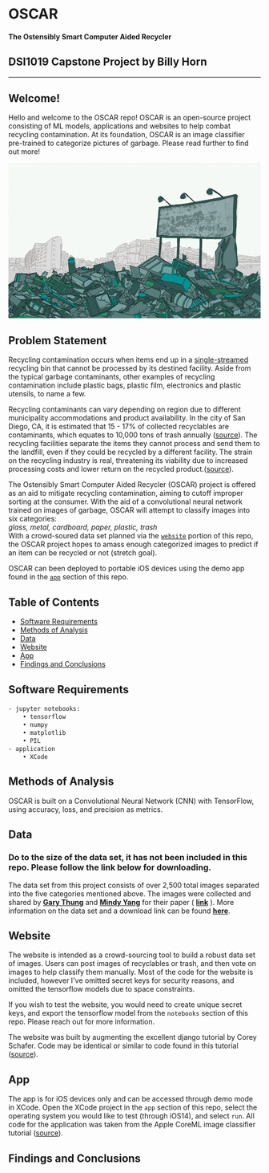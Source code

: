 # OSCAR
#### The Ostensibly Smart Computer Aided Recycler

## DSI1019 Capstone Project by Billy Horn
---
## Welcome!

Hello and welcome to the OSCAR repo! OSCAR is an open-source project consisting of ML models, applications and websites to help combat recycling contamination. At its foundation, OSCAR is an image classifier pre-trained to categorize pictures of garbage. Please read further to find out more!

<img src="./images/trash.jpg" alt="image" width="600"/>

## Problem Statement

Recycling contamination occurs when items end up in a [single-streamed](https://en.wikipedia.org/wiki/Single-stream_recycling) recycling bin that cannot be processed by its destined facility. Aside from the typical garbage contaminants, other examples of recycling contamination include plastic bags, plastic film, electronics and plastic utensils, to name a few.

Recycling contaminants can vary depending on region due to different municipality accommodations and product availability. In the city of San Diego, CA, it is estimated that 15 - 17% of collected recyclables are contaminants, which equates to 10,000 tons of trash annually ([source](https://www.voiceofsandiego.org/topics/news/the-city-sends-about-15-percent-of-the-recycling-it-collects-to-the-dump/)). The recycling facilities separate the items they cannot process and send them to the landfill, even if they could be recycled by a different facility. The strain on the recycling industry is real, threatening its viability due to increased processing costs and lower return on the recycled product.([source](https://mediaroom.wm.com/the-battle-against-recycling-contamination-is-everyones-battle/)).

 The Ostensibly Smart Computer Aided Recycler (OSCAR) project is offered as an aid to mitigate recycling contamination, aiming to cutoff improper sorting at the consumer. With the aid of a convolutional neural network trained on images of garbage, OSCAR will attempt to classify images into six categories:\
*glass, metal, cardboard, paper, plastic, trash*\
With a crowd-soured data set planned via the [`website`](#website) portion of this repo, the OSCAR project hopes to amass enough categorized images to predict if an item can be recycled or not (stretch goal).

OSCAR can been deployed to portable iOS devices using the demo app found in the [`app`](#app) section of this repo.

## Table of Contents
- [Software Requirements](#software-requirements)
- [Methods of Analysis](#methods-of-analysis)
- [Data](#data)
- [Website](#website)
- [App](#app)
- [Findings and Conclusions](findings-conclusions)

## Software Requirements
    - jupyter notebooks:
        • tensorflow
        • numpy
        • matplotlib
        • PIL
    - application
        • XCode
        
## Methods of Analysis 

OSCAR is built on a Convolutional Neural Network (CNN) with TensorFlow, using accuracy, loss, and precision as metrics.

## Data
### Do to the size of the data set, it has not been included in this repo. Please follow the link below for downloading.

The data set from this project consists of over 2,500 total images separated into the five categories mentioned above. The images were collected and shared by [**Gary Thung**](https://github.com/garythung) and [**Mindy Yang**](https://github.com/yangmindy4) for their paper ( [**link**](http://cs229.stanford.edu/proj2016/poster/ThungYang-ClassificationOfTrashForRecyclabilityStatus-poster.pdf) ). More information on the data set and a download link can be found [**here**](https://github.com/garythung/trashnet#dataset).

## Website

The website is intended as a crowd-sourcing tool to build a robust data set of images. Users can post images of recyclables or trash, and then vote on images to help classify them manually. Most of the code for the website is included, however I've omitted secret keys for security reasons, and omitted the tensorflow models due to space constraints.

If you wish to test the website, you would need to create unique secret keys, and export the tensorflow model from the `notebooks` section of this repo. Please reach out for more information.

The website was built by augmenting the excellent django tutorial by Corey Schafer. Code may be identical or similar to code found in this tutorial ([source](https://www.youtube.com/channel/UCCezIgC97PvUuR4_gbFUs5g)).


## App

The app is for iOS devices only and can be accessed through demo mode in XCode. Open the XCode project in the `app` section of this repo, select the operating system you would like to test (through iOS14), and select `run`.
All code for the application was taken from the Apple CoreML image classifier tutorial ([source](https://developer.apple.com/documentation/vision/classifying_images_with_vision_and_core_ml)).

## Findings and Conclusions
